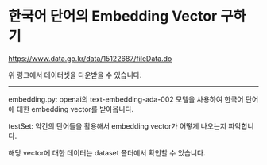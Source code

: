 # 한국어 단어의 Embedding Vector 구하기


https://www.data.go.kr/data/15122687/fileData.do

위 링크에서 데이터셋을 다운받을 수 있습니다.

----
embedding.py: openai의 text-embedding-ada-002 모델을 사용하여 한국어 단어에 대한 embedding vector를 받아옵니다.

testSet: 약간의 단어들을 활용해서 embedding vector가 어떻게 나오는지 파악합니다.

해당 vector에 대한 데이터는 dataset 폴더에서 확인할 수 있습니다.